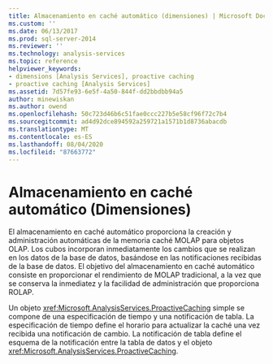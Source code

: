 ```yaml
---
title: Almacenamiento en caché automático (dimensiones) | Microsoft Docs
ms.custom: ''
ms.date: 06/13/2017
ms.prod: sql-server-2014
ms.reviewer: ''
ms.technology: analysis-services
ms.topic: reference
helpviewer_keywords:
- dimensions [Analysis Services], proactive caching
- proactive caching [Analysis Services]
ms.assetid: 7d57fe93-6e5f-4a50-844f-dd2bbdbb94a5
author: minewiskan
ms.author: owend
ms.openlocfilehash: 50c723d46b6c51fae0ccc227b5e58cf96f72c7b4
ms.sourcegitcommit: ad4d92dce894592a259721a1571b1d8736abacdb
ms.translationtype: MT
ms.contentlocale: es-ES
ms.lasthandoff: 08/04/2020
ms.locfileid: "87663772"
---
```

# <a name="proactive-caching-dimensions"></a>Almacenamiento en caché automático (Dimensiones)
  El almacenamiento en caché automático proporciona la creación y administración automáticas de la memoria caché MOLAP para objetos OLAP. Los cubos incorporan inmediatamente los cambios que se realizan en los datos de la base de datos, basándose en las notificaciones recibidas de la base de datos. El objetivo del almacenamiento en caché automático consiste en proporcionar el rendimiento de MOLAP tradicional, a la vez que se conserva la inmediatez y la facilidad de administración que proporciona ROLAP.  
  
 Un objeto <xref:Microsoft.AnalysisServices.ProactiveCaching> simple se compone de una especificación de tiempo y una notificación de tabla. La especificación de tiempo define el horario para actualizar la caché una vez recibida una notificación de cambio. La notificación de tabla define el esquema de la notificación entre la tabla de datos y el objeto <xref:Microsoft.AnalysisServices.ProactiveCaching>.  
  
  
